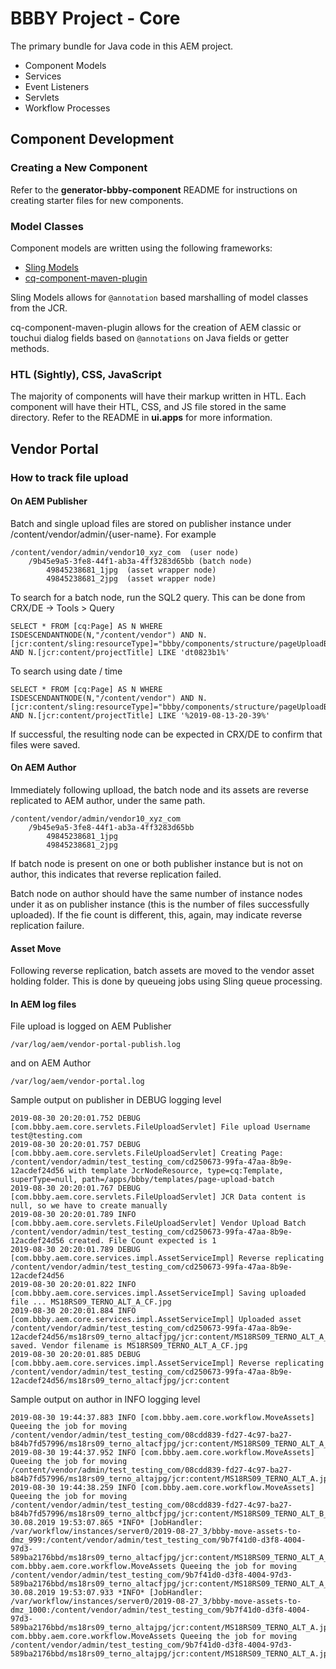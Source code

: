 # BBBY Project - Core

The primary bundle for Java code in this AEM project.

* Component Models
* Services
* Event Listeners
* Servlets
* Workflow Processes

## Component Development

### Creating a New Component

Refer to the __generator-bbby-component__ README for instructions on creating
starter files for new components.

### Model Classes

Component models are written using the following frameworks:

* [Sling Models](https://sling.apache.org/documentation/bundles/models.html)
* [cq-component-maven-plugin](https://github.com/OlsonDigital/cq-component-maven-plugin)

Sling Models allows for `@annotation` based marshalling of model classes from 
the JCR.

cq-component-maven-plugin allows for the creation of AEM classic or touchui
dialog fields based on `@annotations` on Java fields or getter methods.

### HTL (Sightly), CSS, JavaScript

The majority of components will have their markup written in HTL. Each component
will have their HTL, CSS, and JS file stored in the same directory. Refer to the
README in __ui.apps__ for more information.


## Vendor Portal

### How to track file upload

#### On AEM Publisher

Batch and single upload files are stored on publisher instance under /content/vendor/admin/{user-name}. For example

	/content/vendor/admin/vendor10_xyz_com  (user node)
    	/9b45e9a5-3fe8-44f1-ab3a-4ff3283d65bb (batch node)
    		49845238681_1jpg  (asset wrapper node)
    		49845238681_2jpg  (asset wrapper node)


To search for a batch node, run the SQL2 query. This can be done from CRX/DE -> Tools > Query

	SELECT * FROM [cq:Page] AS N WHERE ISDESCENDANTNODE(N,"/content/vendor") AND N.[jcr:content/sling:resourceType]="bbby/components/structure/pageUploadBatch" AND N.[jcr:content/projectTitle] LIKE 'dt0823b1%'

To search using date / time

	SELECT * FROM [cq:Page] AS N WHERE ISDESCENDANTNODE(N,"/content/vendor") AND N.[jcr:content/sling:resourceType]="bbby/components/structure/pageUploadBatch" AND N.[jcr:content/projectTitle] LIKE '%2019-08-13-20-39%'


If successful, the resulting node can be expected in CRX/DE to confirm that files were saved.

#### On AEM Author

Immediately following uplload, the batch node and its assets are reverse replicated to AEM author, under the same path.

	/content/vendor/admin/vendor10_xyz_com
    	/9b45e9a5-3fe8-44f1-ab3a-4ff3283d65bb
    		49845238681_1jpg
    		49845238681_2jpg


If batch node is present on one or both publisher instance but is not on author, this indicates that reverse replication failed.

Batch node on author should have the same number of instance nodes under it as on publisher instance (this is the number of files successfully uploaded). If the fie count is different, this, again, may indicate reverse replication failure.

#### Asset Move

Following reverse replication, batch assets are moved to the vendor asset holding folder. This is done by queueing jobs using Sling queue processing.

#### In AEM log files

File upload is logged on AEM Publisher

	/var/log/aem/vendor-portal-publish.log

and on AEM Author

	/var/log/aem/vendor-portal.log


Sample output on publisher in DEBUG logging level

	2019-08-30 20:20:01.752 DEBUG [com.bbby.aem.core.servlets.FileUploadServlet] File upload Username test@testing.com
	2019-08-30 20:20:01.757 DEBUG [com.bbby.aem.core.servlets.FileUploadServlet] Creating Page: /content/vendor/admin/test_testing_com/cd250673-99fa-47aa-8b9e-12acdef24d56 with template JcrNodeResource, type=cq:Template, superType=null, path=/apps/bbby/templates/page-upload-batch
	2019-08-30 20:20:01.767 DEBUG [com.bbby.aem.core.servlets.FileUploadServlet] JCR Data content is null, so we have to create manually
	2019-08-30 20:20:01.789 INFO [com.bbby.aem.core.servlets.FileUploadServlet] Vendor Upload Batch /content/vendor/admin/test_testing_com/cd250673-99fa-47aa-8b9e-12acdef24d56 created. File Count expected is 1 
	2019-08-30 20:20:01.789 DEBUG [com.bbby.aem.core.services.impl.AssetServiceImpl] Reverse replicating /content/vendor/admin/test_testing_com/cd250673-99fa-47aa-8b9e-12acdef24d56
	2019-08-30 20:20:01.822 INFO [com.bbby.aem.core.services.impl.AssetServiceImpl] Saving uploaded file ... MS18RS09_TERNO_ALT_A_CF.jpg
	2019-08-30 20:20:01.884 INFO [com.bbby.aem.core.services.impl.AssetServiceImpl] Uploaded asset /content/vendor/admin/test_testing_com/cd250673-99fa-47aa-8b9e-12acdef24d56/ms18rs09_terno_altacfjpg/jcr:content/MS18RS09_TERNO_ALT_A_CF.jpg saved. Vendor filename is MS18RS09_TERNO_ALT_A_CF.jpg 
	2019-08-30 20:20:01.885 DEBUG [com.bbby.aem.core.services.impl.AssetServiceImpl] Reverse replicating /content/vendor/admin/test_testing_com/cd250673-99fa-47aa-8b9e-12acdef24d56/ms18rs09_terno_altacfjpg/jcr:content

Sample output on author in INFO logging level

	2019-08-30 19:44:37.883 INFO [com.bbby.aem.core.workflow.MoveAssets] Queeing the job for moving /content/vendor/admin/test_testing_com/08cdd839-fd27-4c97-ba27-b84b7fd57996/ms18rs09_terno_altacfjpg/jcr:content/MS18RS09_TERNO_ALT_A_CF.jpg
	2019-08-30 19:44:37.952 INFO [com.bbby.aem.core.workflow.MoveAssets] Queeing the job for moving /content/vendor/admin/test_testing_com/08cdd839-fd27-4c97-ba27-b84b7fd57996/ms18rs09_terno_altajpg/jcr:content/MS18RS09_TERNO_ALT_A.jpg
	2019-08-30 19:44:38.259 INFO [com.bbby.aem.core.workflow.MoveAssets] Queeing the job for moving /content/vendor/admin/test_testing_com/08cdd839-fd27-4c97-ba27-b84b7fd57996/ms18rs09_terno_altbcfjpg/jcr:content/MS18RS09_TERNO_ALT_B_CF.jpg
	30.08.2019 19:53:07.865 *INFO* [JobHandler: /var/workflow/instances/server0/2019-08-27_3/bbby-move-assets-to-dmz_999:/content/vendor/admin/test_testing_com/9b7f41d0-d3f8-4004-97d3-589ba2176bbd/ms18rs09_terno_altacfjpg/jcr:content/MS18RS09_TERNO_ALT_A_CF.jpg] com.bbby.aem.core.workflow.MoveAssets Queeing the job for moving /content/vendor/admin/test_testing_com/9b7f41d0-d3f8-4004-97d3-589ba2176bbd/ms18rs09_terno_altacfjpg/jcr:content/MS18RS09_TERNO_ALT_A_CF.jpg
	30.08.2019 19:53:07.933 *INFO* [JobHandler: /var/workflow/instances/server0/2019-08-27_3/bbby-move-assets-to-dmz_1000:/content/vendor/admin/test_testing_com/9b7f41d0-d3f8-4004-97d3-589ba2176bbd/ms18rs09_terno_altajpg/jcr:content/MS18RS09_TERNO_ALT_A.jpg] com.bbby.aem.core.workflow.MoveAssets Queeing the job for moving /content/vendor/admin/test_testing_com/9b7f41d0-d3f8-4004-97d3-589ba2176bbd/ms18rs09_terno_altajpg/jcr:content/MS18RS09_TERNO_ALT_A.jpg